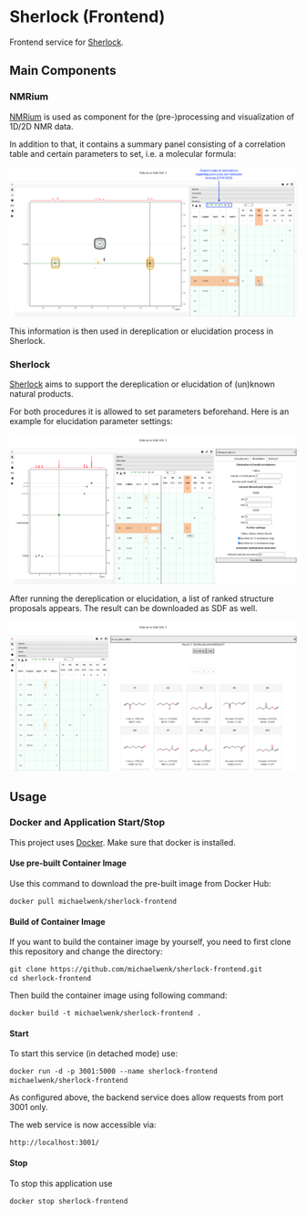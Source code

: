 # Sherlock (Frontend)

Frontend service for [Sherlock](https://github.com/michaelwenk/sherlock).

## Main Components

### NMRium

[NMRium](https://github.com/cheminfo/nmrium) is used as component for the (pre-)processing and visualization of 1D/2D NMR data.

In addition to that, it contains a summary panel consisting of a correlation table and certain parameters to set, i.e. a molecular formula:

<div align="center">
    <img width="700" alt="screenshot_nmrium_1" src="public/screenshots/nmrium_1.png">
</div>

This information is then used in dereplication or elucidation process in Sherlock.

### Sherlock

[Sherlock](https://github.com/michaelwenk/sherlock) aims to support the dereplication or elucidation of (un)known natural products.

For both procedures it is allowed to set parameters beforehand.
Here is an example for elucidation parameter settings:

<div align="center">
    <img width="700" alt="screenshot_sherlock_1" src="public/screenshots/sherlock_1.png">
</div>

After running the dereplication or elucidation, a list of ranked structure proposals appears. The result can be downloaded as SDF as well.

<div align="center">
    <img width="700" alt="screenshot_sherlock_2" src="public/screenshots/sherlock_2.png">
</div>

## Usage

### Docker and Application Start/Stop

This project uses [Docker](https://www.docker.com). Make sure that docker is installed.

#### Use pre-built Container Image

Use this command to download the pre-built image from Docker Hub:

    docker pull michaelwenk/sherlock-frontend

#### Build of Container Image

If you want to build the container image by yourself, you need to first clone this repository and change the directory:

    git clone https://github.com/michaelwenk/sherlock-frontend.git
    cd sherlock-frontend

Then build the container image using following command:

    docker build -t michaelwenk/sherlock-frontend .

#### Start

To start this service (in detached mode) use:

    docker run -d -p 3001:5000 --name sherlock-frontend michaelwenk/sherlock-frontend

As configured above, the backend service does allow requests from port 3001 only.

The web service is now accessible via:

    http://localhost:3001/

#### Stop

To stop this application use

    docker stop sherlock-frontend
